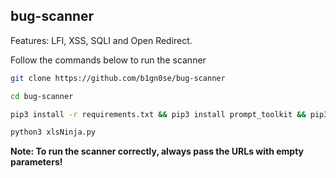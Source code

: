 ## bug-scanner

Features: LFI, XSS, SQLI and Open Redirect.

Follow the commands below to run the scanner

```sh
git clone https://github.com/b1gn0se/bug-scanner
```
```sh
cd bug-scanner
```
```sh
pip3 install -r requirements.txt && pip3 install prompt_toolkit && pip3 install selenium && pip3 install webdriver_manager
```
```sh
python3 xlsNinja.py
```

**Note: To run the scanner correctly, always pass the URLs with empty parameters!**

